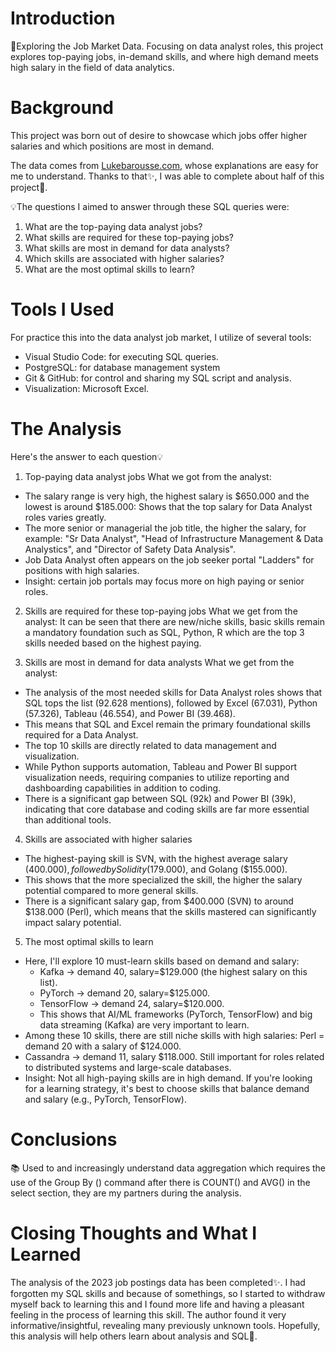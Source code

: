 # Introduction
🎨Exploring the Job Market Data. Focusing on data analyst roles, this project explores top-paying jobs, in-demand skills, and where high demand meets high salary in the field of data analytics.

# Background
This project was born out of desire to showcase which jobs offer higher salaries and which positions are most in demand.

The data comes from [Lukebarousse.com](https://www.youtube.com/@LukeBarousse), whose explanations are easy for me to understand. Thanks to that✨, I was able to complete about half of this project🎀.

💡The questions I aimed to answer through these SQL queries were:
1. What are the top-paying data analyst jobs?
2. What skills are required for these top-paying jobs?
3. What skills are most in demand for data analysts?
4. Which skills are associated with higher salaries?
5. What are the most optimal skills to learn?

# Tools I Used
For practice this into the data analyst job market, I utilize of several tools:
* Visual Studio Code: for executing SQL queries.
* PostgreSQL: for database management system
* Git & GitHub: for control and sharing my SQL script and analysis.
* Visualization: Microsoft Excel.

# The Analysis
Here's the answer to each question💡
1. Top-paying data analyst jobs
What we got from the analyst:
- The salary range is very high, the highest salary is $650.000 and the lowest is around $185.000: Shows that the top salary for Data Analyst roles varies greatly.
- The more senior or managerial the job title, the higher the salary, for example:
"Sr Data Analyst", "Head of Infrastructure Management & Data Analystics", and "Director of Safety Data Analysis".
- Job Data Analyst often appears on the job seeker portal "Ladders" for positions with high salaries.
- Insight: certain job portals may focus more on high paying or senior roles.

2. Skills are required for these top-paying jobs
What we get from the analyst:
It can be seen that there are new/niche skills, basic skills remain a mandatory foundation such as SQL, Python, R which are the top 3 skills needed based on the highest paying.

3. Skills are most in demand for data analysts
What we get from the analyst:
- The analysis of the most needed skills for Data Analyst roles shows that SQL tops the list (92.628 mentions), followed by Excel (67.031), Python (57.326), Tableau (46.554), and Power BI (39.468).
- This means that SQL and Excel remain the primary foundational skills required for a Data Analyst.
- The top 10 skills are directly related to data management and visualization.
- While Python supports automation, Tableau and Power BI support visualization needs, requiring companies to utilize reporting and dashboarding capabilities in addition to coding.
- There is a significant gap between SQL (92k) and Power BI (39k), indicating that core database and coding skills are far more essential than additional tools.

4. Skills are associated with higher salaries
- The highest-paying skill is SVN, with the highest average salary ($400.000), followed by Solidity ($179.000), and Golang ($155.000).
- This shows that the more specialized the skill, the higher the salary potential compared to more general skills.
- There is a significant salary gap, from $400.000 (SVN) to around $138.000 (Perl), which means that the skills mastered can significantly impact salary potential.

5. The most optimal skills to learn
- Here, I'll explore 10 must-learn skills based on demand and salary:
  * Kafka → demand 40, salary=$129.000 (the highest salary on this list).
  * PyTorch → demand 20, salary=$125.000.
  * TensorFlow → demand 24, salary=$120.000.
  * This shows that AI/ML frameworks (PyTorch, TensorFlow) and big data streaming (Kafka) are very important to learn.
- Among these 10 skills, there are still niche skills with high salaries: Perl = demand 20 with a salary of $124.000.
- Cassandra → demand 11, salary $118.000. Still important for roles related to distributed systems and large-scale databases.
- Insight: Not all high-paying skills are in high demand. If you're looking for a learning strategy, it's best to choose skills that balance demand and salary (e.g., PyTorch, TensorFlow).

# Conclusions
📚 Used to and increasingly understand data aggregation which requires the use of the Group By () command after there is COUNT() and AVG() in the select section, they are my partners during the analysis.

# Closing Thoughts and What I Learned
The analysis of the 2023 job postings data has been completed✨. I had forgotten my SQL skills and because of somethings, so I started to withdraw myself back to learning this and I found more life and having a pleasant feeling in the process of learning this skill. The author found it very informative/insightful, revealing many previously unknown tools. Hopefully, this analysis will help others learn about analysis and SQL🌷.





